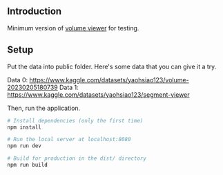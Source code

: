 ## Introduction

Minimum version of [volume viewer](https://github.com/tomhsiao1260/volume-viewer) for testing.

## Setup

Put the data into public folder. Here's some data that you can give it a try.

Data 0: https://www.kaggle.com/datasets/yaohsiao123/volume-20230205180739
Data 1: https://www.kaggle.com/datasets/yaohsiao123/segment-viewer

Then, run the application.

``` bash
# Install dependencies (only the first time)
npm install

# Run the local server at localhost:8080
npm run dev

# Build for production in the dist/ directory
npm run build
```

